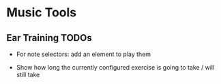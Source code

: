 # Music Tools

## Ear Training TODOs

- For note selectors: add an element to play them 

- Show how long the currently configured exercise is going to take / will still take

